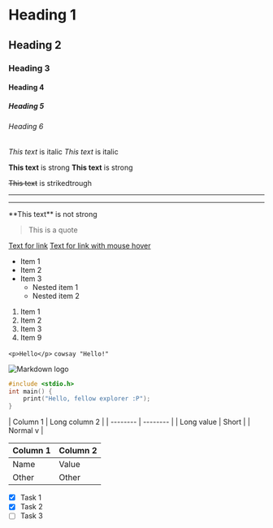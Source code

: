 [//]: # (Headings)
# Heading 1
## Heading 2
### Heading 3
#### Heading 4
##### Heading 5
###### Heading 6

[//]: # (Italics)
*This text* is italic
_This text_ is italic

[//]: # (Strong)
**This text** is strong
__This text__ is strong

[//]: # (Striketrough)
~~This text~~ is strikedtrough

[//]: # (Horizontal rule)
---
___

[//]: # (Escape symbols)
\*\*This text\*\* is not strong

[//]: # (Blockquote)
> This is a quote

[//]: # (Links)
[Text for link](https://google.com)
[Text for link with mouse hover](https://google.com "Hello :P")

[//]: # (Unordered lists)
* Item 1
* Item 2
* Item 3
	* Nested item 1
	* Nested item 2

[//]: # (Ordered lists)
1. Item 1
1. Item 2
1. Item 3
376. Item 9

[//]: # (Inline code block)
`<p>Hello</p>`
`cowsay "Hello!"`

[//]: # (Images)
![Markdown logo](https://markdown-here.com/img/icon256.png)

[//]: # (Code blocks)
```c
#include <stdio.h>
int main() {
	print("Hello, fellow explorer :P");
}
```

[//]: # (Tables)
| Column 1 | Long column 2 |
| -------- | -------- |
| Long value | Short |
| Normal v |

| Column 1 | Column 2 |
| -------- | -------- |
| Name     | Value    |
| Other    | Other    |

[//]: # (Task lists)
* [x] Task 1
* [x] Task 2
* [ ] Task 3